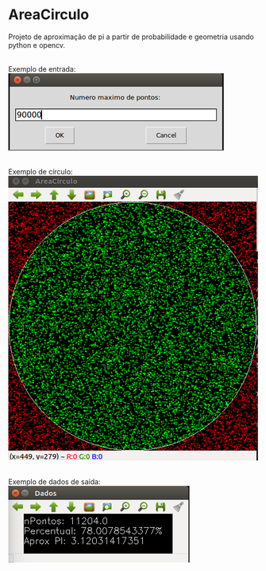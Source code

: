 # AreaCirculo
Projeto de aproximação de pi a partir de probabilidade e geometria usando python e opencv.

<br>Exemplo de entrada:</br>
<img src="imgsRM/in.png">

<br>Exemplo de círculo:</br>
<img src="imgsRM/exemploCirculo.png">

<br>Exemplo de dados de saída:</br>
<img src="imgsRM/exemploDados.png">




